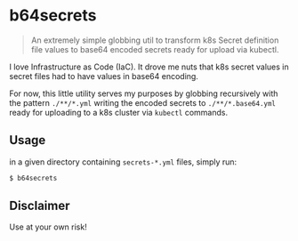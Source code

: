 # b64secrets
> An extremely simple globbing util to transform k8s Secret definition file values to base64 
> encoded secrets ready for upload via kubectl.

I love Infrastructure as Code (IaC). It drove me nuts that k8s secret values in 
secret files had to have values in base64 encoding.

For now, this little utility serves my purposes by globbing recursively with the pattern 
`./**/*.yml` writing the encoded secrets to `./**/*.base64.yml` ready for uploading to a k8s
cluster via `kubectl` commands.

## Usage
in a given directory containing `secrets-*.yml` files, simply run:

```sh
$ b64secrets
```

## Disclaimer
Use at your own risk!